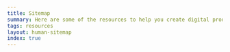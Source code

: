 ```yaml
---
title: Sitemap
summary: Here are some of the resources to help you create digital products.
tags: resources
layout: human-sitemap
index: true
---
```

